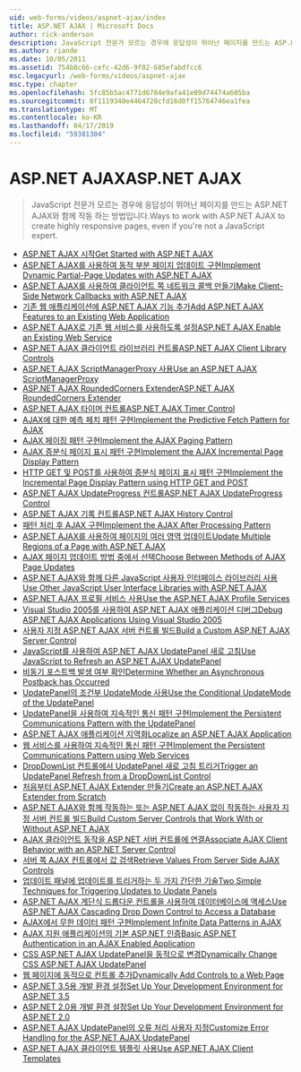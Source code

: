 ```yaml
---
uid: web-forms/videos/aspnet-ajax/index
title: ASP.NET AJAX | Microsoft Docs
author: rick-anderson
description: JavaScript 전문가 모르는 경우에 응답성이 뛰어난 페이지를 만드는 ASP.NET AJAX와 함께 작동 하는 방법입니다.
ms.author: riande
ms.date: 10/05/2011
ms.assetid: 754b8c66-cefc-42d6-9f02-685efabdfcc6
msc.legacyurl: /web-forms/videos/aspnet-ajax
msc.type: chapter
ms.openlocfilehash: 5fc85b5ac4771d6784e9afa41e09d74474a605ba
ms.sourcegitcommit: 0f1119340e4464720cfd16d0ff15764746ea1fea
ms.translationtype: MT
ms.contentlocale: ko-KR
ms.lasthandoff: 04/17/2019
ms.locfileid: "59381304"
---
```

# <a name="aspnet-ajax"></a><span data-ttu-id="5d9a5-103">ASP.NET AJAX</span><span class="sxs-lookup"><span data-stu-id="5d9a5-103">ASP.NET AJAX</span></span>

> <span data-ttu-id="5d9a5-104">JavaScript 전문가 모르는 경우에 응답성이 뛰어난 페이지를 만드는 ASP.NET AJAX와 함께 작동 하는 방법입니다.</span><span class="sxs-lookup"><span data-stu-id="5d9a5-104">Ways to work with ASP.NET AJAX to create highly responsive pages, even if you're not a JavaScript expert.</span></span>


- [<span data-ttu-id="5d9a5-105">ASP.NET AJAX 시작</span><span class="sxs-lookup"><span data-stu-id="5d9a5-105">Get Started with ASP.NET AJAX</span></span>](how-do-i-get-started-with-aspnet-ajax.md)
- [<span data-ttu-id="5d9a5-106">ASP.NET AJAX를 사용하여 동적 부분 페이지 업데이트 구현</span><span class="sxs-lookup"><span data-stu-id="5d9a5-106">Implement Dynamic Partial-Page Updates with ASP.NET AJAX</span></span>](how-do-i-implement-dynamic-partial-page-updates-with-aspnet-ajax.md)
- [<span data-ttu-id="5d9a5-107">ASP.NET AJAX를 사용하여 클라이언트 쪽 네트워크 콜백 만들기</span><span class="sxs-lookup"><span data-stu-id="5d9a5-107">Make Client-Side Network Callbacks with ASP.NET AJAX</span></span>](how-do-i-make-client-side-network-callbacks-with-aspnet-ajax.md)
- [<span data-ttu-id="5d9a5-108">기존 웹 애플리케이션에 ASP.NET AJAX 기능 추가</span><span class="sxs-lookup"><span data-stu-id="5d9a5-108">Add ASP.NET AJAX Features to an Existing Web Application</span></span>](how-do-i-add-aspnet-ajax-features-to-an-existing-web-application.md)
- [<span data-ttu-id="5d9a5-109">ASP.NET AJAX로 기존 웹 서비스를 사용하도록 설정</span><span class="sxs-lookup"><span data-stu-id="5d9a5-109">ASP.NET AJAX Enable an Existing Web Service</span></span>](how-do-i-aspnet-ajax-enable-an-existing-web-service.md)
- [<span data-ttu-id="5d9a5-110">ASP.NET AJAX 클라이언트 라이브러리 컨트롤</span><span class="sxs-lookup"><span data-stu-id="5d9a5-110">ASP.NET AJAX Client Library Controls</span></span>](how-do-i-use-the-aspnet-ajax-client-library-controls.md)
- [<span data-ttu-id="5d9a5-111">ASP.NET AJAX ScriptManagerProxy 사용</span><span class="sxs-lookup"><span data-stu-id="5d9a5-111">Use an ASP.NET AJAX ScriptManagerProxy</span></span>](how-do-i-use-an-aspnet-ajax-scriptmanagerproxy.md)
- [<span data-ttu-id="5d9a5-112">ASP.NET AJAX RoundedCorners Extender</span><span class="sxs-lookup"><span data-stu-id="5d9a5-112">ASP.NET AJAX RoundedCorners Extender</span></span>](how-do-i-use-the-aspnet-ajax-roundedcorners-extender.md)
- [<span data-ttu-id="5d9a5-113">ASP.NET AJAX 타이머 컨트롤</span><span class="sxs-lookup"><span data-stu-id="5d9a5-113">ASP.NET AJAX Timer Control</span></span>](how-do-i-use-the-aspnet-ajax-timer-control.md)
- [<span data-ttu-id="5d9a5-114">AJAX에 대한 예측 페치 패턴 구현</span><span class="sxs-lookup"><span data-stu-id="5d9a5-114">Implement the Predictive Fetch Pattern for AJAX</span></span>](how-do-i-implement-the-predictive-fetch-pattern-for-ajax.md)
- [<span data-ttu-id="5d9a5-115">AJAX 페이징 패턴 구현</span><span class="sxs-lookup"><span data-stu-id="5d9a5-115">Implement the AJAX Paging Pattern</span></span>](how-do-i-implement-the-ajax-paging-pattern.md)
- [<span data-ttu-id="5d9a5-116">AJAX 증분식 페이지 표시 패턴 구현</span><span class="sxs-lookup"><span data-stu-id="5d9a5-116">Implement the AJAX Incremental Page Display Pattern</span></span>](how-do-i-implement-the-ajax-incremental-page-display-pattern.md)
- [<span data-ttu-id="5d9a5-117">HTTP GET 및 POST를 사용하여 증분식 페이지 표시 패턴 구현</span><span class="sxs-lookup"><span data-stu-id="5d9a5-117">Implement the Incremental Page Display Pattern using HTTP GET and POST</span></span>](how-do-i-implement-the-incremental-page-display-pattern-using-http-get-and-post.md)
- [<span data-ttu-id="5d9a5-118">ASP.NET AJAX UpdateProgress 컨트롤</span><span class="sxs-lookup"><span data-stu-id="5d9a5-118">ASP.NET AJAX UpdateProgress Control</span></span>](how-do-i-use-the-aspnet-ajax-updateprogress-control.md)
- [<span data-ttu-id="5d9a5-119">ASP.NET AJAX 기록 컨트롤</span><span class="sxs-lookup"><span data-stu-id="5d9a5-119">ASP.NET AJAX History Control</span></span>](how-do-i-use-the-aspnet-ajax-history-control.md)
- [<span data-ttu-id="5d9a5-120">패턴 처리 후 AJAX 구현</span><span class="sxs-lookup"><span data-stu-id="5d9a5-120">Implement the AJAX After Processing Pattern</span></span>](how-do-i-implement-the-ajax-after-processing-pattern.md)
- [<span data-ttu-id="5d9a5-121">ASP.NET AJAX를 사용하여 페이지의 여러 영역 업데이트</span><span class="sxs-lookup"><span data-stu-id="5d9a5-121">Update Multiple Regions of a Page with ASP.NET AJAX</span></span>](how-do-i-update-multiple-regions-of-a-page-with-aspnet-ajax.md)
- [<span data-ttu-id="5d9a5-122">AJAX 페이지 업데이트 방법 중에서 선택</span><span class="sxs-lookup"><span data-stu-id="5d9a5-122">Choose Between Methods of AJAX Page Updates</span></span>](how-do-i-choose-between-methods-of-ajax-page-updates.md)
- [<span data-ttu-id="5d9a5-123">ASP.NET AJAX와 함께 다른 JavaScript 사용자 인터페이스 라이브러리 사용</span><span class="sxs-lookup"><span data-stu-id="5d9a5-123">Use Other JavaScript User Interface Libraries with ASP.NET AJAX</span></span>](how-do-i-use-other-javascript-user-interface-libraries-with-aspnet-ajax.md)
- [<span data-ttu-id="5d9a5-124">ASP.NET AJAX 프로필 서비스 사용</span><span class="sxs-lookup"><span data-stu-id="5d9a5-124">Use the ASP.NET AJAX Profile Services</span></span>](how-do-i-use-the-aspnet-ajax-profile-services.md)
- [<span data-ttu-id="5d9a5-125">Visual Studio 2005를 사용하여 ASP.NET AJAX 애플리케이션 디버그</span><span class="sxs-lookup"><span data-stu-id="5d9a5-125">Debug ASP.NET AJAX Applications Using Visual Studio 2005</span></span>](how-do-i-debug-aspnet-ajax-applications-using-visual-studio-2005.md)
- [<span data-ttu-id="5d9a5-126">사용자 지정 ASP.NET AJAX 서버 컨트롤 빌드</span><span class="sxs-lookup"><span data-stu-id="5d9a5-126">Build a Custom ASP.NET AJAX Server Control</span></span>](how-do-i-build-a-custom-aspnet-ajax-server-control.md)
- [<span data-ttu-id="5d9a5-127">JavaScript를 사용하여 ASP.NET AJAX UpdatePanel 새로 고침</span><span class="sxs-lookup"><span data-stu-id="5d9a5-127">Use JavaScript to Refresh an ASP.NET AJAX UpdatePanel</span></span>](how-do-i-use-javascript-to-refresh-an-aspnet-ajax-updatepanel.md)
- [<span data-ttu-id="5d9a5-128">비동기 포스트백 발생 여부 확인</span><span class="sxs-lookup"><span data-stu-id="5d9a5-128">Determine Whether an Asynchronous Postback has Occurred</span></span>](how-do-i-determine-whether-an-asynchronous-postback-has-occurred.md)
- [<span data-ttu-id="5d9a5-129">UpdatePanel의 조건부 UpdateMode 사용</span><span class="sxs-lookup"><span data-stu-id="5d9a5-129">Use the Conditional UpdateMode of the UpdatePanel</span></span>](how-do-i-use-the-conditional-updatemode-of-the-updatepanel.md)
- [<span data-ttu-id="5d9a5-130">UpdatePanel을 사용하여 지속적인 통신 패턴 구현</span><span class="sxs-lookup"><span data-stu-id="5d9a5-130">Implement the Persistent Communications Pattern with the UpdatePanel</span></span>](how-do-i-implement-the-persistent-communications-pattern-with-the-updatepanel.md)
- [<span data-ttu-id="5d9a5-131">ASP.NET AJAX 애플리케이션 지역화</span><span class="sxs-lookup"><span data-stu-id="5d9a5-131">Localize an ASP.NET AJAX Application</span></span>](how-do-i-localize-an-aspnet-ajax-application.md)
- [<span data-ttu-id="5d9a5-132">웹 서비스를 사용하여 지속적인 통신 패턴 구현</span><span class="sxs-lookup"><span data-stu-id="5d9a5-132">Implement the Persistent Communications Pattern using Web Services</span></span>](how-do-i-implement-the-persistent-communications-pattern-using-web-services.md)
- [<span data-ttu-id="5d9a5-133">DropDownList 컨트롤에서 UpdatePanel 새로 고침 트리거</span><span class="sxs-lookup"><span data-stu-id="5d9a5-133">Trigger an UpdatePanel Refresh from a DropDownList Control</span></span>](how-do-i-trigger-an-updatepanel-refresh-from-a-dropdownlist-control.md)
- [<span data-ttu-id="5d9a5-134">처음부터 ASP.NET AJAX Extender 만들기</span><span class="sxs-lookup"><span data-stu-id="5d9a5-134">Create an ASP.NET AJAX Extender from Scratch</span></span>](how-do-i-create-an-aspnet-ajax-extender-from-scratch.md)
- [<span data-ttu-id="5d9a5-135">ASP.NET AJAX와 함께 작동하는 또는 ASP.NET AJAX 없이 작동하는 사용자 지정 서버 컨트롤 빌드</span><span class="sxs-lookup"><span data-stu-id="5d9a5-135">Build Custom Server Controls that Work With or Without ASP.NET AJAX</span></span>](how-do-i-build-custom-server-controls-that-work-with-or-without-aspnet-ajax.md)
- [<span data-ttu-id="5d9a5-136">AJAX 클라이언트 동작을 ASP.NET 서버 컨트롤에 연결</span><span class="sxs-lookup"><span data-stu-id="5d9a5-136">Associate AJAX Client Behavior with an ASP.NET Server Control</span></span>](how-do-i-associate-ajax-client-behavior-with-an-aspnet-server-control.md)
- [<span data-ttu-id="5d9a5-137">서버 쪽 AJAX 컨트롤에서 값 검색</span><span class="sxs-lookup"><span data-stu-id="5d9a5-137">Retrieve Values From Server Side AJAX Controls</span></span>](how-do-i-retrieve-values-from-server-side-ajax-controls.md)
- [<span data-ttu-id="5d9a5-138">업데이트 패널에 업데이트를 트리거하는 두 가지 간단한 기술</span><span class="sxs-lookup"><span data-stu-id="5d9a5-138">Two Simple Techniques for Triggering Updates to Update Panels</span></span>](two-simple-techniques-for-triggering-updates-to-update-panels.md)
- [<span data-ttu-id="5d9a5-139">ASP.NET AJAX 계단식 드롭다운 컨트롤을 사용하여 데이터베이스에 액세스</span><span class="sxs-lookup"><span data-stu-id="5d9a5-139">Use ASP.NET AJAX Cascading Drop Down Control to Access a Database</span></span>](use-aspnet-ajax-cascading-drop-down-control-to-access-a-database.md)
- [<span data-ttu-id="5d9a5-140">AJAX에서 무한 데이터 패턴 구현</span><span class="sxs-lookup"><span data-stu-id="5d9a5-140">Implement Infinite Data Patterns in AJAX</span></span>](implement-infinite-data-patterns-in-ajax.md)
- [<span data-ttu-id="5d9a5-141">AJAX 지원 애플리케이션의 기본 ASP.NET 인증</span><span class="sxs-lookup"><span data-stu-id="5d9a5-141">Basic ASP.NET Authentication in an AJAX Enabled Application</span></span>](basic-aspnet-authentication-in-an-ajax-enabled-application.md)
- [<span data-ttu-id="5d9a5-142">CSS ASP.NET AJAX UpdatePanel을 동적으로 변경</span><span class="sxs-lookup"><span data-stu-id="5d9a5-142">Dynamically Change CSS ASP.NET AJAX UpdatePanel</span></span>](how-to-dynamically-change-css-using-the-aspnet-ajax-updatepanel.md)
- [<span data-ttu-id="5d9a5-143">웹 페이지에 동적으로 컨트롤 추가</span><span class="sxs-lookup"><span data-stu-id="5d9a5-143">Dynamically Add Controls to a Web Page</span></span>](how-to-dynamically-add-controls-to-a-web-page.md)
- [<span data-ttu-id="5d9a5-144">ASP.NET 3.5용 개발 환경 설정</span><span class="sxs-lookup"><span data-stu-id="5d9a5-144">Set Up Your Development Environment for ASP.NET 3.5</span></span>](set-up-your-development-environment-for-aspnet-35.md)
- [<span data-ttu-id="5d9a5-145">ASP.NET 2.0용 개발 환경 설정</span><span class="sxs-lookup"><span data-stu-id="5d9a5-145">Set Up Your Development Environment for ASP.NET 2.0</span></span>](set-up-your-development-environment-for-aspnet-20.md)
- [<span data-ttu-id="5d9a5-146">ASP.NET AJAX UpdatePanel의 오류 처리 사용자 지정</span><span class="sxs-lookup"><span data-stu-id="5d9a5-146">Customize Error Handling for the ASP.NET AJAX UpdatePanel</span></span>](how-do-i-customize-error-handling-for-the-aspnet-ajax-updatepanel.md)
- [<span data-ttu-id="5d9a5-147">ASP.NET AJAX 클라이언트 템플릿 사용</span><span class="sxs-lookup"><span data-stu-id="5d9a5-147">Use ASP.NET AJAX Client Templates</span></span>](how-do-i-use-aspnet-ajax-client-templates.md)
